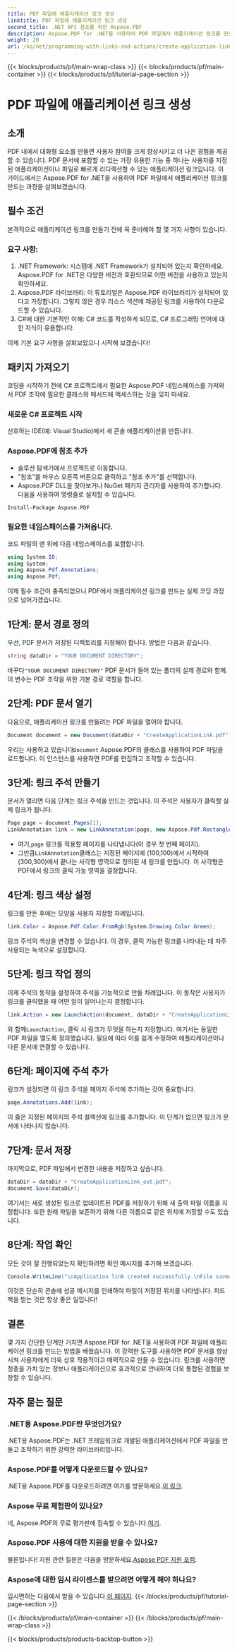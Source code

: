 ```yaml
---
title: PDF 파일에 애플리케이션 링크 생성
linktitle: PDF 파일에 애플리케이션 링크 생성
second_title: .NET API 참조를 위한 Aspose.PDF
description: Aspose.PDF for .NET을 사용하여 PDF 파일에서 애플리케이션 링크를 만드는 방법을 알아보세요. PDF에서 상호 작용을 강화하기 위한 단계별 가이드입니다.
weight: 20
url: /ko/net/programming-with-links-and-actions/create-application-link/
---
```


{{< blocks/products/pf/main-wrap-class >}}
{{< blocks/products/pf/main-container >}}
{{< blocks/products/pf/tutorial-page-section >}}

# PDF 파일에 애플리케이션 링크 생성

## 소개

PDF 내에서 대화형 요소를 만들면 사용자 참여를 크게 향상시키고 더 나은 경험을 제공할 수 있습니다. PDF 문서에 포함할 수 있는 가장 유용한 기능 중 하나는 사용자를 지정된 애플리케이션이나 파일로 빠르게 리디렉션할 수 있는 애플리케이션 링크입니다. 이 가이드에서는 Aspose.PDF for .NET을 사용하여 PDF 파일에서 애플리케이션 링크를 만드는 과정을 살펴보겠습니다.

## 필수 조건

본격적으로 애플리케이션 링크를 만들기 전에 꼭 준비해야 할 몇 가지 사항이 있습니다. 

### 요구 사항:
1. .NET Framework: 시스템에 .NET Framework가 설치되어 있는지 확인하세요. Aspose.PDF for .NET은 다양한 버전과 호환되므로 어떤 버전을 사용하고 있는지 확인하세요.
2. Aspose.PDF 라이브러리: 이 튜토리얼은 Aspose.PDF 라이브러리가 설치되어 있다고 가정합니다. 그렇지 않은 경우 리소스 섹션에 제공된 링크를 사용하여 다운로드할 수 있습니다. 
3. C#에 대한 기본적인 이해: C# 코드를 작성하게 되므로, C# 프로그래밍 언어에 대한 지식이 유용합니다.

이제 기본 요구 사항을 살펴보았으니 시작해 보겠습니다!

## 패키지 가져오기

코딩을 시작하기 전에 C# 프로젝트에서 필요한 Aspose.PDF 네임스페이스를 가져와서 PDF 조작에 필요한 클래스와 메서드에 액세스하는 것을 잊지 마세요.

### 새로운 C# 프로젝트 시작
선호하는 IDE(예: Visual Studio)에서 새 콘솔 애플리케이션을 만듭니다.

### Aspose.PDF에 참조 추가
- 솔루션 탐색기에서 프로젝트로 이동합니다.
- "참조"를 마우스 오른쪽 버튼으로 클릭하고 "참조 추가"를 선택합니다.
- Aspose.PDF DLL을 찾아보거나 NuGet 패키지 관리자를 사용하여 추가합니다. 다음을 사용하여 명령줄로 설치할 수 있습니다.
```bash
Install-Package Aspose.PDF
```

### 필요한 네임스페이스를 가져옵니다.
코드 파일의 맨 위에 다음 네임스페이스를 포함합니다.
```csharp
using System.IO;
using System;
using Aspose.Pdf.Annotations;
using Aspose.Pdf;
```

이제 필수 조건이 충족되었으니 PDF에서 애플리케이션 링크를 만드는 실제 코딩 과정으로 넘어가겠습니다.

## 1단계: 문서 경로 정의

우선, PDF 문서가 저장된 디렉토리를 지정해야 합니다. 방법은 다음과 같습니다.

```csharp
string dataDir = "YOUR DOCUMENT DIRECTORY";
```

 바꾸다`"YOUR DOCUMENT DIRECTORY"` PDF 문서가 들어 있는 폴더의 실제 경로와 함께. 이 변수는 PDF 조작을 위한 기본 경로 역할을 합니다.

## 2단계: PDF 문서 열기

다음으로, 애플리케이션 링크를 만들려는 PDF 파일을 열어야 합니다.

```csharp
Document document = new Document(dataDir + "CreateApplicationLink.pdf");
```

 우리는 사용하고 있습니다`Document` Aspose.PDF의 클래스를 사용하여 PDF 파일을 로드합니다. 이 인스턴스를 사용하면 PDF를 편집하고 조작할 수 있습니다.

## 3단계: 링크 주석 만들기

문서가 열리면 다음 단계는 링크 주석을 만드는 것입니다. 이 주석은 사용자가 클릭할 실제 링크가 됩니다.

```csharp
Page page = document.Pages[1];
LinkAnnotation link = new LinkAnnotation(page, new Aspose.Pdf.Rectangle(100, 100, 300, 300));
```

-  여기,`page` 링크를 적용할 페이지를 나타냅니다(이 경우 첫 번째 페이지).
-  그만큼`LinkAnnotation`클래스는 지정된 페이지에 (100,100)에서 시작하여 (300,300)에서 끝나는 사각형 영역으로 정의된 새 링크를 만듭니다. 이 사각형은 PDF에서 링크의 클릭 가능 영역을 결정합니다.

## 4단계: 링크 색상 설정

링크를 만든 후에는 모양을 사용자 지정할 차례입니다.

```csharp
link.Color = Aspose.Pdf.Color.FromRgb(System.Drawing.Color.Green);
```

링크 주석의 색상을 변경할 수 있습니다. 이 경우, 클릭 가능한 링크를 나타내는 데 자주 사용되는 녹색으로 설정합니다.

## 5단계: 링크 작업 정의

이제 주석의 동작을 설정하여 주석을 기능적으로 만들 차례입니다. 이 동작은 사용자가 링크를 클릭했을 때 어떤 일이 일어나는지 결정합니다.

```csharp
link.Action = new LaunchAction(document, dataDir + "CreateApplicationLink.pdf");
```

 와 함께`LaunchAction`, 클릭 시 링크가 무엇을 하는지 지정합니다. 여기서는 동일한 PDF 파일을 열도록 정의했습니다. 필요에 따라 이를 쉽게 수정하여 애플리케이션이나 다른 문서에 연결할 수 있습니다.

## 6단계: 페이지에 주석 추가

링크가 설정되면 이 링크 주석을 페이지 주석에 추가하는 것이 중요합니다.

```csharp
page.Annotations.Add(link);
```

이 줄은 지정된 페이지의 주석 컬렉션에 링크를 추가합니다. 이 단계가 없으면 링크가 문서에 나타나지 않습니다.

## 7단계: 문서 저장

마지막으로, PDF 파일에서 변경한 내용을 저장하고 싶습니다.

```csharp
dataDir = dataDir + "CreateApplicationLink_out.pdf";
document.Save(dataDir);
```

여기서는 새로 생성된 링크로 업데이트된 PDF를 저장하기 위해 새 출력 파일 이름을 지정합니다. 또한 원래 파일을 보존하기 위해 다른 이름으로 같은 위치에 저장할 수도 있습니다.

## 8단계: 작업 확인

모든 것이 잘 진행되었는지 확인하려면 확인 메시지를 추가해 보겠습니다.

```csharp
Console.WriteLine("\nApplication link created successfully.\nFile saved at " + dataDir);
```

이것은 단순히 콘솔에 성공 메시지를 인쇄하여 파일이 저장된 위치를 나타냅니다. 피드백을 받는 것은 항상 좋은 일입니다!

## 결론

몇 가지 간단한 단계만 거치면 Aspose.PDF for .NET을 사용하여 PDF 파일에 애플리케이션 링크를 만드는 방법을 배웠습니다. 이 강력한 도구를 사용하면 PDF 문서를 향상시켜 사용자에게 더욱 상호 작용적이고 매력적으로 만들 수 있습니다. 링크를 사용하면 청중을 가치 있는 정보나 애플리케이션으로 효과적으로 안내하여 더욱 통합된 경험을 보장할 수 있습니다.

## 자주 묻는 질문

### .NET용 Aspose.PDF란 무엇인가요?  
.NET용 Aspose.PDF는 .NET 프레임워크로 개발된 애플리케이션에서 PDF 파일을 만들고 조작하기 위한 강력한 라이브러리입니다.

### Aspose.PDF를 어떻게 다운로드할 수 있나요?  
 .NET용 Aspose.PDF를 다운로드하려면 여기를 방문하세요.[이 링크](https://releases.aspose.com/pdf/net/).

### Aspose 무료 체험판이 있나요?  
 네, Aspose.PDF의 무료 평가판에 접속할 수 있습니다.[여기](https://releases.aspose.com/).

### Aspose.PDF 사용에 대한 지원을 받을 수 있나요?  
 물론입니다! 지원 관련 질문은 다음을 방문하세요.[Aspose PDF 지원 포럼](https://forum.aspose.com/c/pdf/10).

### Aspose에 대한 임시 라이센스를 받으려면 어떻게 해야 하나요?  
 임시면허는 다음에서 받을 수 있습니다.[이 페이지](https://purchase.aspose.com/temporary-license/).
{{< /blocks/products/pf/tutorial-page-section >}}

{{< /blocks/products/pf/main-container >}}
{{< /blocks/products/pf/main-wrap-class >}}

{{< blocks/products/products-backtop-button >}}

